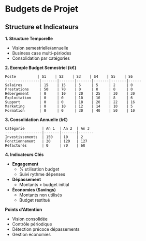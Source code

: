 # Budgets de Projet
## Structure et Indicateurs

**1. Structure Temporelle**
- Vision semestrielle/annuelle
- Business case multi-périodes
- Consolidation par catégories

**2. Exemple Budget Semestriel (k€)**
```
Poste          | S1    | S2    | S3    | S4    | S5    | S6
----------------|-------|-------|-------|-------|-------|------
Salaires        | 15    | 15    | 5     | 5     | 2     | 0
Prestations     | 50    | 70    | 0     | 0     | 0     | 0
Hébergement     | 0     | 10    | 20    | 25    | 30    | 30
Exploitation    | 0     | 0     | 10    | 10    | 8     | 6
Support         | 0     | 0     | 18    | 20    | 22    | 16
Marketing       | 0     | 10    | 12    | 14    | 10    | 5
Formation       | 0     | 0     | 30    | 40    | 50    | 10
```

**3. Consolidation Annuelle (k€)**
```
Catégorie        | An 1  | An 2  | An 3
-----------------|-------|-------|-------
Investissements  | 150   | 10    | 2
Fonctionnement   | 20    | 129   | 127
Refacturés       | 0     | 70    | 60
```

**4. Indicateurs Clés**
- **Engagement**
  - % utilisation budget
  - Suivi rythme dépenses
- **Dépassement**
  - Montants > budget initial
- **Économies (Savings)**
  - Montants non utilisés
  - Budget restitué

**Points d'Attention**
- Vision consolidée
- Contrôle périodique
- Détection précoce dépassements
- Gestion économies
